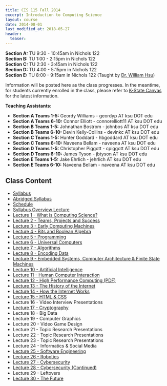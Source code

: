 ```yaml
---
title: CIS 115 Fall 2014
excerpt: Introduction to Computing Science
layout: course
date: 2014-08-01
last_modified_at: 2018-05-27
header:
  teaser:
---
```


<p><strong>Section A:</strong> TU 9:30 - 10:45am in Nichols 122<br>
<strong>Section B:</strong> TU 1:00 - 2:15pm in Nichols 122<br>
<strong>Section C:</strong> TU 2:30 - 3:45am in Nichols 122<br>
<strong>Section D:</strong> TU 4:00 - 5:15pm in Nichols 122<br>
<strong>Section E:</strong> TU 8:00 - 9:15am in Nichols 122 (Taught by <a href="http://people.cis.ksu.edu/~bhsu/">Dr. William Hsu</a>)<br></p>
<p>Information will be posted here as the class progresses. In the meantime, for students currently enrolled in the class, please refer to <a href="https://canvas.ksu.edu">K-State Canvas</a> for the latest information.</p>
<p><b>Teaching Assistants</b>:
<ul>
  <li><b>Section A Teams 1-5:</b> Geordy Williams - geordyp AT ksu DOT edu</li>  
  <li><b>Section A Teams 6-10:</b> Connor Elliott - connorelliott11 AT ksu DOT edu</li>
  <li><b>Section B Teams 1-5:</b> Johnathan Bostrom - johnbos AT ksu DOT edu</li>
  <li><b>Section B Teams 6-10:</b> Devin Kelly-Collins - devinkc AT ksu DOT edu</li>
  <li><b>Section C Teams 1-5:</b> Hunter Goddard - hbgoddard AT ksu DOT edu</li>
  <li><b>Section C Teams 6-10:</b> Naveena Bellam - naveena AT ksu DOT edu</li>
  <li><b>Section D Teams 1-5:</b> Christopher Piggott - cpiggott AT ksu DOT edu</li>
  <li><b>Section D Teams 6-10:</b> James Tyson - jbtyson AT ksu DOT edu</li>
  <li><b>Section E Teams 1-5:</b> Jake Ehrlich - jehrlich AT ksu DOT edu</li>
  <li><b>Section E Teams 6-10:</b> Naveena Bellam - naveena AT ksu DOT edu</li>         
</ul></p>

## Class Content

<ul>
  <li><a href="files/Syllabus.pdf">Syllabus</a></li>
  <li><a href="files/AbridgedSyllabus.pdf">Abridged Syllabus</a></li>
  <li><a href="files/Schedule.pdf">Schedule</a></li>
  <li><a href="syllabus.html">Syllabus Overview Lecture</a></li>
  <li><a href="lecture1.html">Lecture 1 - What is Computing Science?</a></li>
  <li><a href="lecture2.html">Lecture 2 - Teams, Projects and Success</a></li>
  <li><a href="lecture3.html">Lecture 3 - Early Computing Machines</a></li>
  <li><a href="lecture4.html">Lecture 4 - Bits and Boolean Algebra</a></li>
  <li><a href="lecture5.html">Lecture 5 - Programming</a></li>
  <li><a href="lecture6.html">Lecture 6 - Universal Computers</a></li>
  <li><a href="lecture7.html">Lecture 7 - Algorithms</a></li>
  <li><a href="lecture8.html">Lecture 8 - Encoding Data</a></li>
  <li><a href="lecture9.html">Lecture 9 - Embedded Systems, Computer Architecture & Finite State Machines</a></li>
  <li><a href="lecture10.html">Lecture 10 - Artificial Intelligence</a></li>
  <li><a href="lecture11.html">Lecture 11 - Human Computer Interaction</a></li>
  <li><a href="lecture12.pdf">Lecture 12 - High Performance Computing (PDF)</a></li>
  <li><a href="lecture13.html">Lecture 13 - The History of the Internet</a></li>
  <li><a href="lecture14.html">Lecture 14 - How the Internet Works</a></li>
  <li><a href="lecture15.html">Lecture 15 - HTML & CSS</a></li>
  <li>Lecture 16 - Video Interview Presentations</li>
  <li><a href="lecture17.html">Lecture 17 - Cryptography</a></li>
  <li>Lecture 18 - Big Data</li>
  <li>Lecture 19 - Computer Graphics</li>
  <li>Lecture 20 - Video Game Design</li>
  <li>Lecture 21 - Topic Research Presentations</li>
  <li>Lecture 22 - Topic Research Presentations</li>
  <li>Lecture 23 - Topic Research Presentations</li>
  <li>Lecture 24 - Informatics & Social Media</li>
  <li><a href="lecture25.html">Lecture 25 - Software Engineering</a></li>
  <li><a href="lecture26.html">Lecture 26 - Robotics</a></li>
  <li><a href="lecture27.html">Lecture 27 - Cybersecurity</a></li>
  <li><a href="lecture27.html">Lecture 28 - Cybersecurity (Continued)</a></li>
  <li>Lecture 29 - Leftovers</li>
  <li><a href="lecture30.html">Lecture 30 - The Future</a></li>
</ul>
